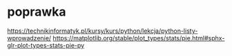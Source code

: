 # poprawka
https://technikinformatyk.pl/kursy/kurs/python/lekcja/python-listy-wprowadzenie/
https://matplotlib.org/stable/plot_types/stats/pie.html#sphx-glr-plot-types-stats-pie-py
